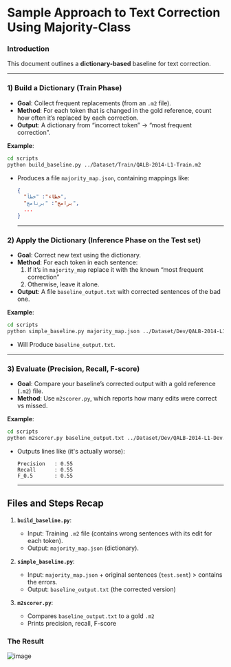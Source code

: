 # Sample Approach to Text Correction Using Majority-Class
### Introduction
This document outlines a **dictionary-based** baseline for text correction.

---
### 1) Build a Dictionary (Train Phase)

- **Goal**: Collect frequent replacements (from an `.m2` file).  
- **Method**: For each token that is changed in the gold reference, count how often it’s replaced by each correction.  
- **Output**: A dictionary from “incorrect token” → “most frequent correction”.

**Example**:
```bash
cd scripts
python build_baseline.py ../Dataset/Train/QALB-2014-L1-Train.m2
```
- Produces a file `majority_map.json`, containing mappings like:
  ```json
  {
    "خطاء": "خطأ",
    "برامج": "برنامج",
    ...
  }
  ```

  ---
### 2) Apply the Dictionary (Inference Phase on the Test set)

- **Goal**: Correct new text using the dictionary.  
- **Method**: For each token in each sentence:
  1. If it’s in `majority_map` replace it with the known “most frequent correction”  
  2. Otherwise, leave it alone.  
- **Output**: A file `baseline_output.txt` with corrected sentences of the bad one.

**Example**:
```bash
cd scripts
python simple_baseline.py majority_map.json ../Dataset/Dev/QALB-2014-L1-Dev.sent
```
- Will Produce `baseline_output.txt`.

---

### 3) Evaluate (Precision, Recall, F-score)

- **Goal**: Compare your baseline’s corrected output with a gold reference (`.m2`) file.  
- **Method**: Use `m2scorer.py`, which reports how many edits were correct vs missed.

**Example**:
```bash
cd scripts
python m2scorer.py baseline_output.txt ../Dataset/Dev/QALB-2014-L1-Dev.m2
```
- Outputs lines like (it's actually worse):
  ```
  Precision   : 0.55
  Recall      : 0.55
  F_0.5       : 0.55
  ```

  ---
## Files and Steps Recap

1. **`build_baseline.py`**:  
   - Input: Training `.m2` file (contains wrong sentences with its edit for each token).
   - Output: `majority_map.json` (dictionary).

2. **`simple_baseline.py`**:  
   - Input: `majority_map.json` + original sentences (`test.sent`) > contains the errors.
   - Output: `baseline_output.txt` (the corrected version)

3. **`m2scorer.py`**:  
   - Compares `baseline_output.txt` to a gold `.m2`  
   - Prints precision, recall, F-score  

### The Result
![image](https://github.com/SL6I/Text-Correction/blob/ed62f6148f8c9e030ab284cb05eccd6228144db9/Images/Simple%20Baseline.jpg)
